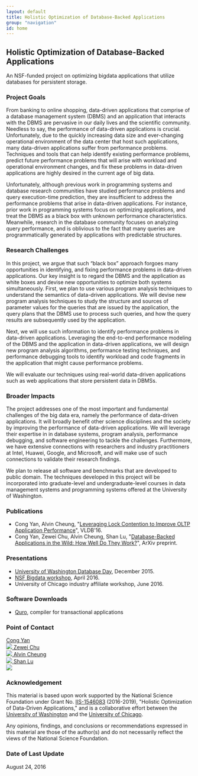 ```yaml
---
layout: default
title: Holistic Optimization of Database-Backed Applications
group: "navigation"
id: home
---
```


## Holistic Optimization of Database-Backed Applications
An NSF-funded project on optimizing bigdata applications that utilize databases for 
persistent storage.

### Project Goals

From banking to online shopping, data-driven applications that comprise of a
database management system (DBMS) and an application that interacts with the
DBMS are pervasive in our daily lives and the scientific community. Needless to
say, the performance of data-driven applications is crucial. Unfortunately, due
to the quickly increasing data size and ever-changing operational environment
of the data center that host such applications, many data-driven applications
suffer from performance problems. Techniques and tools that can help identify
existing performance problems, predict future performance problems that will
arise with workload and operational environment changes, and fix these problems
in data-driven applications are highly desired in the current age of big data.

Unfortunately, although previous work in programming systems and database
research communities have studied performance problems and query execution-time
prediction, they are insufficient to address the performance problems that
arise in data-driven applications. For instance, prior work in programming
systems focus on optimizing applications, and treat the DBMS as a black box
with unknown performance characteristics. Meanwhile, research in the database
community focuses on analyzing query performance, and is oblivious to the fact
that many queries are programmatically generated by applications with
predictable structures.

### Research Challenges
In this project, we argue that such “black box” approach forgoes many
opportunities in identifying, and fixing performance problems in data-driven
applications. Our key insight is to regard the DBMS and the application as
white boxes and devise new opportunities to optimize both systems
simultaneously. First, we plan to use various program analysis techniques to
understand the semantics of data-driven applications. We will devise new
program analysis techniques to study the structure and sources of parameter
values for the queries that are issued by the application, the query plans that
the DBMS use to process such queries, and how the query results are
subsequently used by the application.  

Next, we will use such information to
identify performance problems in data-driven applications. Leveraging the
end-to-end performance modeling of the DBMS and the application in data-driven
applications, we will design new program analysis algorithms, performance
testing techniques, and performance debugging tools to identify workload and
code fragments in the application that might cause performance problems.

We will evaluate our techniques using real-world
data-driven applications such as web applications that store persistent data in
DBMSs.


### Broader Impacts
The project addresses one of the most important and fundamental challenges of
the big data era, namely the performance of data-driven applications. It will
broadly benefit other science disciplines and the society by improving the
performance of data-driven applications. We will leverage their expertise in in
database systems, program analysis, performance debugging, and software
engineering to tackle the challenges. Furthermore, we have extensive
connections with researchers and industry practitioners at Intel, Huawei,
Google, and Microsoft, and will make use of such connections to validate their
research findings.

We plan to release all software and benchmarks that are developed to public
domain. The techniques developed in this project will be incorporated into
graduate-level and undergraduate-level courses in data management systems and
programming systems offered at the University of Washington.



### Publications
- Cong Yan, Alvin Cheung, 
"[Leveraging Lock Contention to Improve OLTP Application Performance](http://db.cs.washington.edu/projects/quro/)", VLDB'16. 
- Cong Yan, Zewei Chu, Alvin Cheung, Shan Lu,
"[Database-Backed Applications in the Wild: How Well Do They Work?](https://arxiv.org/abs/1607.02561)", ArXiv preprint.


### Presentations
- [University of Washington Database Day](http://db.cs.washington.edu/events/database_day/2015/database_day_2015.html), December 2015.
- [NSF Bigdata workshop](http://workshops.cs.georgetown.edu/BDPI-2016/), April 2016.
- University of Chicago industry affiliate workshop, June 2016.


### Software Downloads 
- [Quro](http://db.cs.washington.edu/projects/quro/), compiler for transactional applications



### Point of Contact

<p>
<a class="person" href="http://homes.cs.washington.edu/~congy/">
  <span class="name">Cong Yan</span><br/>
  <img class="profile" src="http://homes.cs.washington.edu/~congy/congy.png"/>
</a>

<a class="person" href="https://www.linkedin.com/in/zeweichu">
  <span class="name">Zewei Chu</span><br/>
  <img class="profile" src="https://media.licdn.com/mpr/mpr/shrinknp_200_200/p/8/005/0b5/1f8/2fd581e.jpg"/>
</a>

<a class="person" href="https://homes.cs.washington.edu/~akcheung/">
  <span class="name">Alvin Cheung</span><br/>
  <img class="profile" src="https://homes.cs.washington.edu/~akcheung/self.jpg"/>
</a>

<a class="person" href="http://people.cs.uchicago.edu/~shanlu/">
  <span class="name">Shan Lu</span><br/>
  <img class="profile" src="http://people.cs.uchicago.edu/~shanlu/img/me/shanlu.jpg"/>
</a>
</p>


### Acknowledgement
This material is based upon work supported by the National Science Foundation under Grant No. 
[IIS-1546083](http://nsf.gov/awardsearch/showAward?AWD_ID=1546083) (2016-2019), "Holistic Optimization of Data-Driven Applications,"
and is a collaborative effort between 
the [University of Washington](http://db.cs.washington.edu) and the [University of Chicago](http://systems.cs.uchicago.edu).

Any opinions, findings, and conclusions or recommendations expressed in this
material are those of the author(s) and do not necessarily reflect the views of
the National Science Foundation.


### Date of Last Update
August 24, 2016
